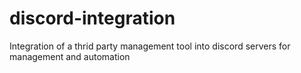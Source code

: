 # discord-integration
Integration of a thrid party management tool into discord servers for management and automation
